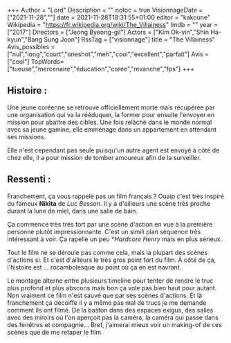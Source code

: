 +++
Author = "Lord"
Description = ""
notoc = true
VisionnageDate = ["2021-11-28",""]
date = 2021-11-28T18:31:55+01:00
editor = "kakoune"
Wikipedia = "https://fr.wikipedia.org/wiki/The_Villainess"
Imdb = ""
year = ["2017"]
Directors = ["Jeong Byeong-gil"]
Actors = ["Kim Ok-vin","Shin Ha-kyun","Bang Sung Joon"]
RssTag = ["visionnage"]
title = "The Villainess"
Avis_possibles = ["nul","long","court","oneshot","meh","cool","excellent","parfait"]
Avis = ["cool"] 
TopWords=["tueuse","mercenaire","éducation","corée","revanche","fps"]
+++
## Histoire :
Une jeune coréenne se retrouve officiellement morte mais récupérée par une organisation qui va la rééduquer, la former pour ensuite l'envoyer en mission pour abattre des cibles.
Une fois relâché dans le monde normal avec sa jeune gamine, elle emménage dans un appartement en attendant ses missions.

Elle n'est cependant pas seule puisqu'un autre agent est envoyé à côté de chez elle, il a pour mission de tomber amoureux afin de la surveiller.

## Ressenti :
Franchement, ça vous rappele pas un film français ?
Ouaip c'est très inspiré du fameux **Nikita** de *Luc Besson*.
Il y a d'ailleurs une scène très proche durant la lune de miel, dans une salle de bain.

Ça commence très très fort par une scène d'action en vue à la première personne plutôt impressionnante.
C'est un simili plan séquence très intéressant à voir.
Ça rapelle un peu **Hardcore Henry* mais en plus sérieux.

Tout le film ne se déroule pas comme cela, mais la plupart des scènes d'actions si.
Et c'est d'ailleurs le très gros point fort du film.
À côté de ça, l'histoire est … rocambolesque au point où ça en est navrant.

Le montage alterne entre plusieurs timeline pour tenter de rendre le truc plus profond et plus abscons mais bon ça vole pas bien haut pour autant.
Non vraiment ce film n'est sauvé que par ses scènes d'actions.
Et là franchement ça décoiffe il y a même pas mal de trucs je me demande comment ils ont filmé.
De la baston dans des espaces exigus, des salles avec des miroirs où l'on aperçoit pas la caméra, la caméra qui passe dans des fenêtres et compagnie…
Bref, j'aimerai mieux voir un making-of de ces scènes que de me retaper le film.


